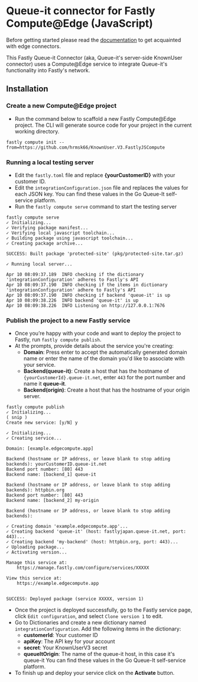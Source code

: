 # Queue-it connector for Fastly Compute@Edge (JavaScript)

Before getting started please read the [documentation](https://github.com/queueit/Documentation/tree/main/edge-connectors) to get acquainted with edge connectors.

This Fastly Queue-it Connector (aka, Queue-it's server-side KnownUser connector) uses a Compute@Edge service to
integrate Queue-it's functionality into Fastly's network.

## Installation

### Create a new Compute@Edge project

- Run the command below to scaffold a new Fastly Compute@Edge project. The CLI will generate source code for your project in the current working directory.

```
fastly compute init --from=https://github.com/hrmsk66/KnownUser.V3.FastlyJSCompute
```

### Running a local testing server

- Edit the `fastly.toml` file and replace **{yourCustomerID}** with your customer ID.
- Edit the `integrationConfiguration.json` file and replaces the values for each JSON key. You can find these values in the Go Queue-It self-service platform.
- Run the `fastly compute serve` command to start the testing server

```
fastly compute serve
✓ Initializing...
✓ Verifying package manifest...
✓ Verifying local javascript toolchain...
✓ Building package using javascript toolchain...
✓ Creating package archive...

SUCCESS: Built package 'protected-site' (pkg/protected-site.tar.gz)

✓ Running local server...

Apr 10 08:09:37.189  INFO checking if the dictionary 'integrationConfiguration' adheres to Fastly's API
Apr 10 08:09:37.190  INFO checking if the items in dictionary 'integrationConfiguration' adhere to Fastly's API
Apr 10 08:09:37.190  INFO checking if backend 'queue-it' is up
Apr 10 08:09:38.226  INFO backend 'queue-it' is up
Apr 10 08:09:38.226  INFO Listening on http://127.0.0.1:7676
```

### Publish the project to a new Fastly service

- Once you’re happy with your code and want to deploy the project to Fastly, run `fastly compute publish`.
- At the prompts, provide details about the service you're creating:
  - **Domain**: Press enter to accept the automatically generated domain name or enter the name of the domain you'd like to associate with your service.
  - **Backend(queue-it)**: Create a host that has the hostname of `{yourCustomerId}.queue-it.net`, enter `443` for the port number and name it **queue-it**.
  - **Backend(origin)**: Create a host that has the hostname of your origin server.

```
fastly compute publish
✓ Initializing...
( snip )
Create new service: [y/N] y

✓ Initializing...
✓ Creating service...

Domain: [example.edgecompute.app]

Backend (hostname or IP address, or leave blank to stop adding backends): yourCustomerID.queue-it.net
Backend port number: [80] 443
Backend name: [backend_1] queue-it

Backend (hostname or IP address, or leave blank to stop adding backends): httpbin.org
Backend port number: [80] 443
Backend name: [backend_2] my-origin

Backend (hostname or IP address, or leave blank to stop adding backends):

✓ Creating domain 'example.edgecompute.app'...
✓ Creating backend 'queue-it' (host: fastlyjapan.queue-it.net, port: 443)...
✓ Creating backend 'my-backend' (host: httpbin.org, port: 443)...
✓ Uploading package...
✓ Activating version...

Manage this service at:
	https://manage.fastly.com/configure/services/XXXXX

View this service at:
	https://example.edgecompute.app


SUCCESS: Deployed package (service XXXXX, version 1)
```

- Once the project is deployed successfully, go to the Fastly service page, click `Edit configuration`, and select `Clone version 1` to edit.
- Go to Dictionaries and create a new dictionary named `integrationConfiguration`. Add the following items in the dictionary:
  - **customerId**: Your customer ID
  - **apiKey**: The API key for your account
  - **secret**: Your KnownUserV3 secret
  - **queueItOrigin**: The name of the queue-it host, in this case it's queue-it
    You can find these values in the Go Queue-It self-service platform.
- To finish up and deploy your service click on the **Activate** button.

